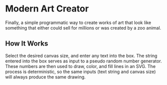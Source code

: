 # Modern Art Creator #

Finally, a simple programmatic way to create works of art that look like something that either could sell for millions or was created by a zoo animal.

## How It Works ##

Select the desired canvas size, and enter any text into the box. The string entered into the box serves as input to a pseudo random number generator. These numbers are then used to draw, color, and fill lines in an SVG. The process is deterministic, so the same inputs (text string and canvas size) will always produce the same drawing.
